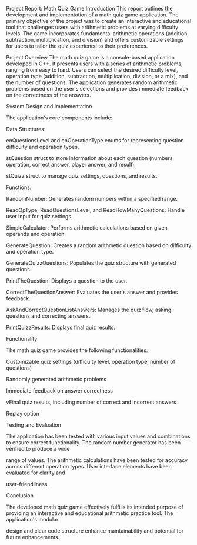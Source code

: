Project Report: Math Quiz Game
Introduction
This report outlines the development and implementation of a math quiz game application. The primary objective of the project was to create an interactive and educational tool that challenges users with arithmetic problems at varying difficulty levels. The game incorporates fundamental arithmetic operations (addition, subtraction, multiplication, and division) and offers customizable settings for users to tailor the quiz experience to their preferences.




Project Overview
The math quiz game is a console-based application developed in C++. It presents users with a series of arithmetic problems, ranging from easy to hard. Users can select the desired difficulty level, operation type (addition, subtraction, multiplication, division, or a mix), and the number of questions. The application generates random arithmetic problems based on the user's selections and provides immediate feedback on the correctness of the answers.



System Design and Implementation


The application's core components include:



Data Structures:


enQuestionsLevel and enOperationType enums for representing question difficulty and operation types.


stQuestion struct to store information about each question (numbers, operation, correct answer, player answer, and result).



stQuizz struct to manage quiz settings, questions, and results.


Functions:


RandomNumber: Generates random numbers within a specified range.



ReadOpType, ReadQuestionsLevel, and ReadHowManyQuestions: Handle user input for quiz settings.



SimpleCalculator: Performs arithmetic calculations based on given operands and operation.






GenerateQuestion: Creates a random arithmetic question based on difficulty and operation type.




GenerateQuizzQuestions: Populates the quiz structure with generated questions.




PrintTheQuestion: Displays a question to the user.




CorrectTheQuestionAnswer: Evaluates the user's answer and provides feedback.




AskAndCorrectQuestionListAnswers: Manages the quiz flow, asking questions and correcting answers.




PrintQuizzResults: Displays final quiz results.




Functionality




The math quiz game provides the following functionalities:









Customizable quiz settings (difficulty level, operation type, number of questions)




Randomly generated arithmetic problems




Immediate feedback on answer correctness




vFinal quiz results, including number of correct and incorrect answers




Replay option




Testing and Evaluation




The application has been tested with various input values and combinations to ensure correct functionality. The random number generator has been verified to produce a wide 



range of values. The arithmetic calculations have been tested for accuracy across different operation types. User interface elements have been evaluated for clarity and 



user-friendliness.









Conclusion




The developed math quiz game effectively fulfills its intended purpose of providing an interactive and educational arithmetic practice tool. The application's modular 



design and clear code structure enhance maintainability and potential for future enhancements.




